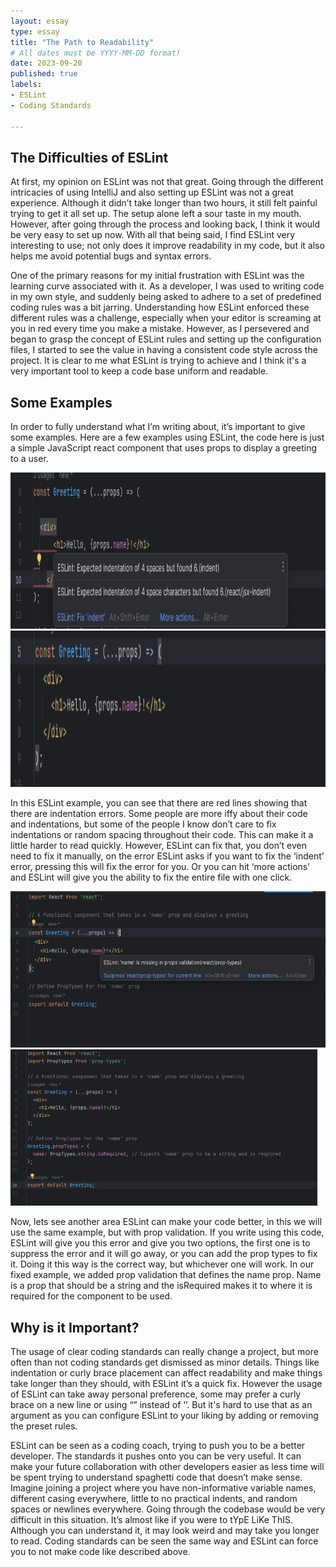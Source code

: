 ```yaml
---
layout: essay
type: essay
title: "The Path to Readability"
# All dates must be YYYY-MM-DD format!
date: 2023-09-20
published: true
labels:
- ESLint
- Coding Standards

---
```


## The Difficulties of ESLint

At first, my opinion on ESLint was not that great. Going through the different intricacies of using IntelliJ and also setting up ESLint was not a great experience. Although it didn’t take longer than two hours, it still felt painful trying to get it all set up. The setup alone left a sour taste in my mouth. However, after going through the process and looking back, I think it would be very easy to set up now. With all that being said, I find ESLint very interesting to use; not only does it improve readability in my code, but it also helps me avoid potential bugs and syntax errors.

One of the primary reasons for my initial frustration with ESLint was the learning curve associated with it. As a developer, I was used to writing code in my own style, and suddenly being asked to adhere to a set of predefined coding rules was a bit jarring. Understanding how ESLint enforced these different rules was a challenge, especially when your editor is screaming at you in red every time you make a mistake. However, as I persevered and began to grasp the concept of ESLint rules and setting up the configuration files, I started to see the value in having a consistent code style across the project. It is clear to me what ESLint is trying to achieve and I think it's a very important tool to keep a code base uniform and readable.

## Some Examples

In order to fully understand what I’m writing about, it’s important to give some examples. Here are a few examples using ESLint, the code here is just a simple JavaScript react component that uses props to display a greeting to a user.

<img height="250" src="../img/ESLintTabError.png" class="img-thumbnail" >
<img height="250" src="../img/ESLintNoTabError.png" class="img-thumbnail" >

In this ESLint example, you can see that there are red lines showing that there are indentation errors. Some people are more iffy about their code and indentations, but some of the people I know don’t care to fix indentations or random spacing throughout their code. This can make it a little harder to read quickly. However, ESLint can fix that, you don’t even need to fix it manually, on the error ESLint asks if you want to fix the ‘indent’ error, pressing this will fix the error for you. Or you can hit ‘more actions’ and ESLint will give you the ability to fix the entire file with one click.

<img height="250" src="../img/ESLintProp.png" class="img-thumbnail" >
<img height="250" src="../img/ESLintPropNoError.png" class="img-thumbnail" >

Now, lets see another area ESLint can make your code better, in this we will use the same example, but with prop validation. If you write using this code, ESLint will give you this error and give you two options, the first one is to suppress the error and it will go away, or you can add the prop types to fix it. Doing it this way is the correct way, but whichever one will work. In our fixed example, we added prop validation that defines the name prop. Name is a prop that should be a string and the isRequired makes it to where it is required for the component to be used.

## Why is it Important?

The usage of clear coding standards can really change a project, but more often than not coding standards get dismissed as minor details. Things like indentation or curly brace placement can affect readability and make things take longer than they should, with ESLint it’s a quick fix. However the usage of ESLint can take away personal preference, some may prefer a curly brace on a new line or using “” instead of ‘’. But it's hard to use that as an argument as you can configure ESLint to your liking by adding or removing the preset rules.

ESLint can be seen as a coding coach, trying to push you to be a better developer. The standards it pushes onto you can be very useful. It can make your future collaboration with other developers easier as less time will be spent trying to understand spaghetti code that doesn’t make sense. Imagine joining a project where you have non-informative variable names, different casing everywhere, little to no practical indents, and random spaces or newlines everywhere.
Going through the codebase would be very difficult in this situation. It’s almost like if you were to tYpE LiKe ThIS. Although you can understand it, it may look weird and may take you longer to read. Coding standards can be seen the same way and ESLint can force you to not make code like described above.  

